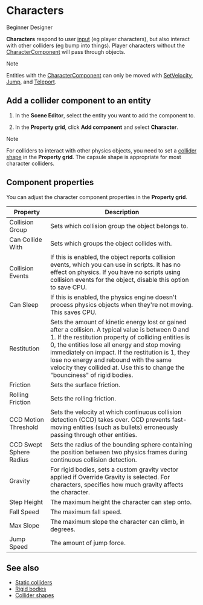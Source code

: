 # Characters

<span class="label label-doc-level">Beginner</span>
<span class="label label-doc-audience">Designer</span>

**Characters** respond to user [input](../input/index.md) (eg player characters), but also interact with other colliders (eg bump into things).
Player characters without the [CharacterComponent](xref:SiliconStudio.Xenko.Physics.CharacterComponent) will pass through objects.

> [!Note]
> Entities with the [CharacterComponent](xref:SiliconStudio.Xenko.Physics.CharacterComponent) can only be moved with [SetVelocity](xref:SiliconStudio.Xenko.Physics.CharacterComponent.SetVelocity\(Core.Mathematics_Vector3\)), [Jump](xref:SiliconStudio.Xenko.Physics.CharacterComponent.Jump\(Core.Mathematics_Vector3\)), and [Teleport](xref:SiliconStudio.Xenko.Physics.CharacterComponent.Teleport\(Core.Mathematics_Vector3\)).

## Add a collider component to an entity

1. In the **Scene Editor**, select the entity you want to add the component to.

2. In the **Property grid**, click **Add component** and select **Character**.

>[!Note]
> For colliders to interact with other physics objects, you need to set a [collider shape](collider-shapes.md) in the **Property grid**. The capsule shape is appropriate for most character colliders.

## Component properties

You can adjust the character component properties in the **Property grid**.

Property              |   Description
----------------------|-----------------------
Collision Group       | Sets which collision group the object belongs to.
Can Collide With      | Sets which groups the object collides with.
Collision Events      | If this is enabled, the object reports collision events, which you can use in scripts. It has no effect on physics. If you have no scripts using collision events for the object, disable this option to save CPU.
Can Sleep             | If this is enabled, the physics engine doesn't process physics objects when they're not moving. This saves CPU.
Restitution           | Sets the amount of kinetic energy lost or gained after a collision. A typical value is between 0 and 1. If the restitution property of colliding entities is 0, the entities lose all energy and stop moving immediately on impact. If the restitution is 1, they lose no energy and rebound with the same velocity they collided at. Use this to change the "bounciness" of rigid bodies.
Friction              | Sets the surface friction.
Rolling Friction      | Sets the rolling friction.
CCD Motion Threshold  | Sets the velocity at which continuous collision detection (CCD) takes over. CCD prevents fast-moving entities (such as bullets) erroneously passing through other entities.
CCD Swept Sphere Radius | Sets the radius of the bounding sphere containing the position between two physics frames during continuous collision detection.              
Gravity               | For rigid bodies, sets a custom gravity vector applied if Override Gravity is selected. For characters, specifies how much gravity affects the character.
Step Height           | The maximum height the character can step onto.
Fall Speed            | The maximum fall speed.
Max Slope             | The maximum slope the character can climb, in degrees. 
Jump Speed            | The amount of jump force.

## See also

* [Static colliders](static-colliders.md)
* [Rigid bodies](rigid-bodies.md)
* [Collider shapes](collider-shapes.md)